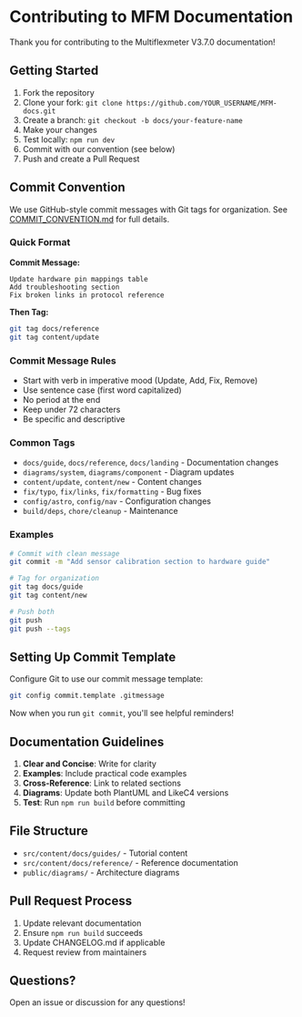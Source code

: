 # Contributing to MFM Documentation

Thank you for contributing to the Multiflexmeter V3.7.0 documentation!

## Getting Started

1. Fork the repository
2. Clone your fork: `git clone https://github.com/YOUR_USERNAME/MFM-docs.git`
3. Create a branch: `git checkout -b docs/your-feature-name`
4. Make your changes
5. Test locally: `npm run dev`
6. Commit with our convention (see below)
7. Push and create a Pull Request

## Commit Convention

We use GitHub-style commit messages with Git tags for organization. See [COMMIT_CONVENTION.md](COMMIT_CONVENTION.md) for full details.

### Quick Format

**Commit Message:**
```
Update hardware pin mappings table
Add troubleshooting section
Fix broken links in protocol reference
```

**Then Tag:**
```bash
git tag docs/reference
git tag content/update
```

### Commit Message Rules
- Start with verb in imperative mood (Update, Add, Fix, Remove)
- Use sentence case (first word capitalized)
- No period at the end
- Keep under 72 characters
- Be specific and descriptive

### Common Tags
- `docs/guide`, `docs/reference`, `docs/landing` - Documentation changes
- `diagrams/system`, `diagrams/component` - Diagram updates
- `content/update`, `content/new` - Content changes
- `fix/typo`, `fix/links`, `fix/formatting` - Bug fixes
- `config/astro`, `config/nav` - Configuration changes
- `build/deps`, `chore/cleanup` - Maintenance

### Examples
```bash
# Commit with clean message
git commit -m "Add sensor calibration section to hardware guide"

# Tag for organization
git tag docs/guide
git tag content/new

# Push both
git push
git push --tags
```

## Setting Up Commit Template

Configure Git to use our commit message template:

```bash
git config commit.template .gitmessage
```

Now when you run `git commit`, you'll see helpful reminders!

## Documentation Guidelines

1. **Clear and Concise**: Write for clarity
2. **Examples**: Include practical code examples
3. **Cross-Reference**: Link to related sections
4. **Diagrams**: Update both PlantUML and LikeC4 versions
5. **Test**: Run `npm run build` before committing

## File Structure

- `src/content/docs/guides/` - Tutorial content
- `src/content/docs/reference/` - Reference documentation
- `public/diagrams/` - Architecture diagrams

## Pull Request Process

1. Update relevant documentation
2. Ensure `npm run build` succeeds
3. Update CHANGELOG.md if applicable
4. Request review from maintainers

## Questions?

Open an issue or discussion for any questions!
